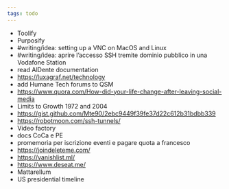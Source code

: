 ```yaml
---
tags: todo
---
```

- Toolify
- Purposify
- #writing/idea: setting up a VNC on MacOS and Linux
- #writing/idea: aprire l’accesso SSH tremite dominio pubblico in una Vodafone Station
- read AlDente documentation
- https://luxagraf.net/technology
- add Humane Tech forums to QSM
- https://www.quora.com/How-did-your-life-change-after-leaving-social-media
- Limits to Growth 1972 and 2004
- https://gist.github.com/Mte90/2ebc9449f39fe37d22c612b31bdbb339
- https://robotmoon.com/ssh-tunnels/
- Video factory
- docs CoCa e PE
- promemoria per iscrizione eventi e pagare quota a francesco
- https://joindeleteme.com/
- https://vanishlist.ml/
- https://www.deseat.me/
- Mattarellum
- US presidential timeline